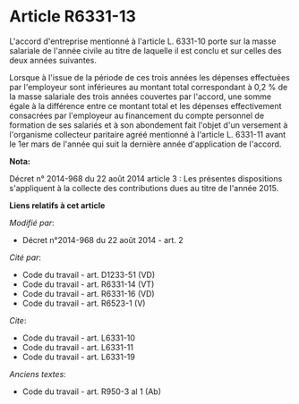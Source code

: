 # Article R6331-13

L'accord d'entreprise mentionné à l'article L. 6331-10 porte sur la masse salariale de l'année civile au titre de laquelle il
est conclu et sur celles des deux années suivantes. 

Lorsque à l'issue de la période de ces trois années les dépenses effectuées par l'employeur sont inférieures au montant total
correspondant à 0,2 % de la masse salariale des trois années couvertes par l'accord, une somme égale à la différence entre ce
montant total et les dépenses effectivement consacrées par l'employeur au financement du compte personnel de formation de ses
salariés et à son abondement fait l'objet d'un versement à l'organisme collecteur paritaire agréé mentionné à l'article L.
6331-11 avant le 1er mars de l'année qui suit la dernière année d'application de l'accord.

**Nota:**

Décret n° 2014-968 du 22 août 2014 article 3 : Les présentes dispositions s'appliquent à la collecte des contributions dues
au titre de l'année 2015.

**Liens relatifs à cet article**

_Modifié par_:

  - Décret n°2014-968 du 22 août 2014 - art. 2

_Cité par_:

  - Code du travail - art. D1233-51 (VD)
  - Code du travail - art. R6331-14 (VT)
  - Code du travail - art. R6331-16 (VD)
  - Code du travail - art. R6523-1 (V)

_Cite_:

  - Code du travail - art. L6331-10
  - Code du travail - art. L6331-11
  - Code du travail - art. L6331-19

_Anciens textes_:

  - Code du travail - art. R950-3 al 1 (Ab)
